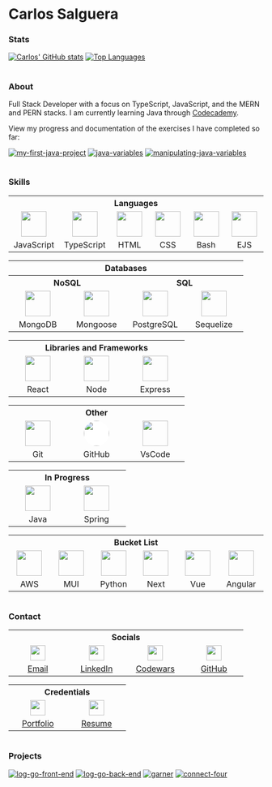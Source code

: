 # Carlos Salguera

### Stats

[![Carlos' GitHub stats](https://forked-github-readme-stats-67of.vercel.app/api?username=csalguera&hide=stars,issues&card_width=500&count_private=true&show_icons=true&theme=github_dark)](https://github.com/csalguera/github-readme-stats)
[![Top Languages](https://forked-github-readme-stats-67of.vercel.app/api/top-langs/?username=csalguera&langs_count=10&card_width=500&layout=compact&theme=github_dark)](https://github.com/csalguera/github-readme-stats)

#

### About

Full Stack Developer with a focus on TypeScript, JavaScript, and the MERN and PERN stacks. I am currently learning Java through [Codecademy](https://www.codecademy.com/learn).

View my progress and documentation of the exercises I have completed so far:

[![my-first-java-project](https://forked-github-readme-stats-67of.vercel.app/api/pin/?username=csalguera&repo=my-first-java-app&theme=github_dark)](https://github.com/csalguera/my-first-java-app) [![java-variables](https://forked-github-readme-stats-67of.vercel.app/api/pin/?username=csalguera&repo=java-variables&theme=github_dark)](https://github.com/csalguera/java-variables) [![manipulating-java-variables](https://forked-github-readme-stats-67of.vercel.app/api/pin/?username=csalguera&repo=java-manipulating-variables&theme=github_dark)](https://github.com/csalguera/java-manipulating-variables)

#

### Skills

<table>
  <tr>
    <th colspan="6" style="text-align:center">
      Languages
    </th>
  </tr>
  <tr>
    <td align="center">
      <img src="https://cdn.jsdelivr.net/gh/devicons/devicon/icons/javascript/javascript-original.svg" width="50px"/>
    </td>
    <td align="center">
      <img src="https://cdn.jsdelivr.net/gh/devicons/devicon/icons/typescript/typescript-original.svg" width="50px"/>
    </td>
    <td align="center">
      <img src="https://cdn.jsdelivr.net/gh/devicons/devicon/icons/html5/html5-original.svg" width="50px"/>
    </td>
    <td align="center">
      <img src="https://cdn.jsdelivr.net/gh/devicons/devicon/icons/css3/css3-original.svg" width="50px"/>
    </td>
    <td align="center">
      <img src="https://cdn.jsdelivr.net/gh/devicons/devicon/icons/bash/bash-original.svg" width="50px"/>
    </td>
    <td align="center">
      <img src="https://cdn.icon-icons.com/icons2/2107/PNG/512/file_type_ejs_icon_130626.png" width="50px"/>
    </td>
  </tr>
  <tr>
    <td align="center" width="100px">JavaScript</td>
    <td align="center" width="100px">TypeScript</td>
    <td align="center" width="100px">HTML</td>
    <td align="center" width="100px">CSS</td>
    <td align="center" width="100px">Bash</td>
    <td align="center" width="100px">EJS</td>
  </tr>
</table>

<table>
  <tr>
    <th colspan="4" style="text-align:center">Databases</th>
  </tr>
  <tr>
    <th colspan="2" style="text-align:center">NoSQL</th>
    <th colspan="2" style="text-align:center">SQL</th>
  </tr>
  <tr>
    <td align="center">
      <img src="https://cdn.jsdelivr.net/gh/devicons/devicon/icons/mongodb/mongodb-original.svg" width="50px"/>
    </td>
    <td align="center">
      <img src="https://i.imgur.com/qfArKK8.png" width="50px"/>
    </td>
    <td align="center">
      <img src="https://cdn.jsdelivr.net/gh/devicons/devicon/icons/postgresql/postgresql-original.svg" width="50px"/>
    </td>
    <td align="center">
      <img src="https://cdn.jsdelivr.net/gh/devicons/devicon/icons/sequelize/sequelize-original.svg" width="50px"/>
    </td>
  </tr>
  <tr>
    <td align="center" width="100px">MongoDB</td>
    <td align="center" width="100px">Mongoose</td>
    <td align="center" width="100px">PostgreSQL</td>
    <td align="center" width="100px">Sequelize</td>
  </tr>
</table>

<table>
  <tr>
    <th colspan="3" style="text-align:center">
      Libraries and Frameworks
    </th>
  </tr>
  <tr>
    <td align="center">
      <img src="https://cdn.jsdelivr.net/gh/devicons/devicon/icons/react/react-original.svg" width="50px"/>
    </td>
    <td align="center">
      <img src="https://cdn.jsdelivr.net/gh/devicons/devicon/icons/nodejs/nodejs-original.svg" width="50px"/>
    </td>
    <td align="center">
      <img src="https://cdn.jsdelivr.net/gh/devicons/devicon/icons/express/express-original.svg" width="50px"/>
    </td>
  </tr>
  <tr>
    <td align="center" width="100px">React</td>
    <td align="center" width="100px">Node</td>
    <td align="center" width="100px">Express</td>
  </tr>
</table>

<table>
  <tr>
    <th colspan="3" style="text-align:center">
      Other
    </th>
  </tr>
  <tr>
    <td align="center">
      <img src="https://cdn.jsdelivr.net/gh/devicons/devicon/icons/git/git-original.svg" width="50px"/>
    </td>
    <td align="center">
      <img src="https://cdn.jsdelivr.net/gh/devicons/devicon/icons/github/github-original.svg" width="50px" style="background:white; border-radius:100px"/>
    </td>
    <td align="center">
      <img src="https://cdn.jsdelivr.net/gh/devicons/devicon/icons/vscode/vscode-original.svg" width="50px"/>
    </td>
  </tr>
  <tr>
    <td align="center" width="100px">Git</td>
    <td align="center" width="100px">GitHub</td>
    <td align="center" width="100px">VsCode</td>
  </tr>
</table>

<table>
  <tr>
    <th colspan="2" style="text-align:center">
      In Progress
    </th>
  </tr>
  <tr>
    <td align="center">
      <img src="https://cdn.jsdelivr.net/gh/devicons/devicon/icons/java/java-original.svg" width="50px"/>
    </td>
    <td align="center">
      <img src="https://cdn.jsdelivr.net/gh/devicons/devicon/icons/spring/spring-original.svg" width="50px"/>
    </td>
  </tr>
  <tr>
    <td align="center" width="100px">Java</td>
    <td align="center" width="100px">Spring</td>
  </tr>
</table>

<table>
  <tr>
    <th colspan="6" style="text-align:center">
      Bucket List
    </th>
  </tr>
  <tr>
    <td align="center">
      <img src="https://cdn.jsdelivr.net/gh/devicons/devicon/icons/amazonwebservices/amazonwebservices-original.svg" width="50px"/>
    </td>
    <td align="center">
      <img src="https://cdn.jsdelivr.net/gh/devicons/devicon/icons/materialui/materialui-original.svg" width="50px"/>
    </td>
    <td align="center">
      <img src="https://cdn.jsdelivr.net/gh/devicons/devicon/icons/python/python-original.svg"  width="50px"/>
    </td>
    <td align="center">
      <img src="https://cdn.jsdelivr.net/gh/devicons/devicon/icons/nextjs/nextjs-original.svg" width="50px"/>
    </td>
    <td align="center">
      <img src="https://cdn.jsdelivr.net/gh/devicons/devicon/icons/vuejs/vuejs-original.svg" width="50px"/>
    </td>
    <td align="center">
      <img src="https://cdn.jsdelivr.net/gh/devicons/devicon/icons/angularjs/angularjs-original.svg"  width="50px"/>
    </td>
  </tr>
  <tr>
    <td align="center" width="100px">AWS</td>
    <td align="center" width="100px">MUI</td>
    <td align="center" width="100px">Python</td>
    <td align="center" width="100px">Next</td>
    <td align="center" width="100px">Vue</td>
    <td align="center" width="100px">Angular</td>
  </tr>
</table>

#

### Contact

<table>
  <tr>
    <th colspan="4" style="text-align:center">
      Socials
    </th>
  </tr>
  <tr>
    <td align="center" width="100px">
      <img src="https://i.imgur.com/zP3ehwK.png" width="30px"/>
    </td>
    <td align="center" width="100px">
      <img src="https://i.imgur.com/hqPOxrU.png" width="30px"/>
    </td>
    <td align="center" width="100px">
      <img src="https://i.imgur.com/8H5yoA4.png" width="30px"/>
    </td>
    <td align="center" width="100px">
      <img src="https://i.imgur.com/OjqYD8G.png" width="30px"/>
    </td>
  </tr>
  <tr>
    <td align="center" width="100px">
      <a href="mailto:carlos.e.salguera@gmail.com">Email</a>
    </td>
    <td align="center" width="100px">
      <a href="https://www.linkedin.com/in/carlos-salguera/">LinkedIn</a>
    </td>
    <td align="center" width="100px">
      <a href="https://www.codewars.com/users/csalguera">Codewars</a>
    </td>
    <td align="center" width="100px">
      <a href="https://github.com/csalguera">GitHub</a>
    </td>
  </tr>
</table>

<table>
  <tr>
    <th colspan="2" style="text-align:center">
      Credentials
    </th>
  </tr>
  <tr>
    <td align="center" width="100px">
      <img src="https://i.imgur.com/fbMEgGo.png" width="30px"/>
    </td>
    <td align="center" width="100px">
      <img src="https://i.imgur.com/6OkTInH.png" width="30px"/>
    </td>
  </tr>
  <tr>
    <td align="center" width="100px">
      <a href="https://csalguera-portfolio.netlify.app/">Portfolio</a>
    </td>
    <td align="center" width="100px">
      <a href="https://csalguera-portfolio.netlify.app/carlos-salguera-resume.pdf">Resume</a>
    </td>
  </tr>
</table>

#

### Projects

[![log-go-front-end](https://forked-github-readme-stats-67of.vercel.app/api/pin/?username=csalguera&repo=log-go-front-end&theme=github_dark)](https://github.com/csalguera/log-go-front-end) [![log-go-back-end](https://forked-github-readme-stats-67of.vercel.app/api/pin/?username=csalguera&repo=log-go-back-end&theme=github_dark)](https://github.com/csalguera/log-go-back-end) [![garner](https://forked-github-readme-stats-67of.vercel.app/api/pin/?username=csalguera&repo=garner&theme=github_dark)](https://github.com/csalguera/garner) [![connect-four](https://forked-github-readme-stats-67of.vercel.app/api/pin/?username=csalguera&repo=connect-four&theme=github_dark)](https://github.com/csalguera/connect-four)

#